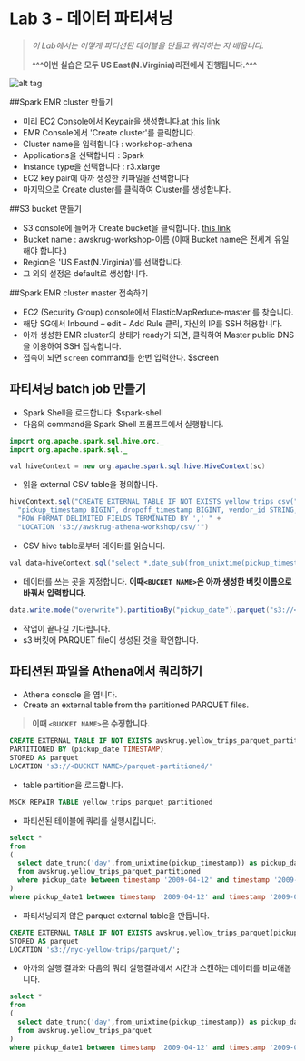 # Lab 3 - 데이터 파티셔닝 

>*이 Lab에서는 어떻게 파티션된 테이블을 만들고 쿼리하는 지 배웁니다.*
>
>**^^^이번 실습은 모두 US East(N.Virginia)리전에서 진행됩니다.^^^**

![alt tag](../images/region.png)

##Spark EMR cluster 만들기

- 미리 EC2 Console에서 Keypair을 생성합니다.[at this link](http://docs.aws.amazon.com/emr/latest/ManagementGuide/emr-plan-access-ssh.html)
- EMR Console에서 'Create cluster'를 클릭합니다.
- Cluster name을 입력합니다 : workshop-athena
- Applications을 선택합니다 : Spark
- Instance type을 선택합니다 : r3.xlarge
- EC2 key pair에 아까 생성한 키파일을 선택합니다
- 마지막으로 Create cluster를 클릭하여 Cluster를 생성합니다.

##S3 bucket 만들기

- S3 console에 들어가 Create bucket을 클릭합니다. [this link](https://console.aws.amazon.com/s3/home?region=us-east-1)
- Bucket name : awskrug-workshop-이름   (이때 Bucket name은 전세계 유일해야 합니다.)
- Region은 'US East(N.Virginia)’를 선택합니다.
- 그 외의 설정은 default로 생성합니다.

##Spark EMR cluster master 접속하기

- EC2 (Security Group) console에서 ElasticMapReduce-master 를 찾습니다.
- 해당 SG에서 Inbound – edit - Add Rule 클릭, 자신의 IP를 SSH 허용합니다.
- 아까 생성한 EMR cluster의 상태가 ready가 되면, 클릭하여 Master public DNS을 이용하여 SSH 접속합니다.
- 접속이 되면 `screen` command를 한번 입력한다.
  $screen

## 파티셔닝 batch job 만들기

- Spark Shell을 로드합니다.
  $spark-shell
- 다음의 command을 Spark Shell 프롬프트에서 실행합니다.

```java
import org.apache.spark.sql.hive.orc._
import org.apache.spark.sql._

val hiveContext = new org.apache.spark.sql.hive.HiveContext(sc)
```

- 읽을 external CSV table을 정의합니다.

```java
hiveContext.sql("CREATE EXTERNAL TABLE IF NOT EXISTS yellow_trips_csv(" +
  "pickup_timestamp BIGINT, dropoff_timestamp BIGINT, vendor_id STRING, pickup_datetime TIMESTAMP, dropoff_datetime TIMESTAMP, pickup_longitude FLOAT, pickup_latitude FLOAT, dropoff_longitude FLOAT, dropoff_latitude FLOAT, rate_code STRING, passenger_count INT, trip_distance FLOAT, payment_type STRING, fare_amount FLOAT, extra FLOAT, mta_tax FLOAT, imp_surcharge FLOAT, tip_amount FLOAT, tolls_amount FLOAT, total_amount FLOAT, store_and_fwd_flag STRING) " +
  "ROW FORMAT DELIMITED FIELDS TERMINATED BY ',' " +
  "LOCATION 's3://awskrug-athena-workshop/csv/'")
```

- CSV hive table로부터 데이터를 읽습니다.

```java
val data=hiveContext.sql("select *,date_sub(from_unixtime(pickup_timestamp),0) as pickup_date from yellow_trips_csv limit 100")
```

- 데이터를 쓰는 곳을 지정합니다. **이때`<BUCKET NAME>`은 아까 생성한 버킷 이름으로 바꿔서 입력합니다.**

```java
data.write.mode("overwrite").partitionBy("pickup_date").parquet("s3://<BUCKET NAME>/parquet-partitioned/")
```

- 작업이 끝나길 기다립니다.
- s3 버킷에 PARQUET file이 생성된 것을 확인합니다.

## 파티션된 파일을 Athena에서 쿼리하기

- Athena console 을 엽니다.
- Create an external table from the partitioned PARQUET files.
>**이때 `<BUCKET NAME>`은 수정합니다.**

```sql
CREATE EXTERNAL TABLE IF NOT EXISTS awskrug.yellow_trips_parquet_partitioned(pickup_timestamp BIGINT, dropoff_timestamp BIGINT, vendor_id STRING, pickup_datetime TIMESTAMP, dropoff_datetime TIMESTAMP, pickup_longitude FLOAT, pickup_latitude FLOAT, dropoff_longitude FLOAT, dropoff_latitude FLOAT, rate_code STRING, passenger_count INT, trip_distance FLOAT, payment_type STRING, fare_amount FLOAT, extra FLOAT, mta_tax FLOAT, imp_surcharge FLOAT, tip_amount FLOAT, tolls_amount FLOAT, total_amount FLOAT, store_and_fwd_flag STRING)
PARTITIONED BY (pickup_date TIMESTAMP)
STORED AS parquet
LOCATION 's3://<BUCKET NAME>/parquet-partitioned/'
```

- table partition을 로드합니다.

```sql
MSCK REPAIR TABLE yellow_trips_parquet_partitioned
```

- 파티션된 테이블에 쿼리를 실행시킵니다.

```sql
select *
from
(
  select date_trunc('day',from_unixtime(pickup_timestamp)) as pickup_date1,* 
  from awskrug.yellow_trips_parquet_partitioned 
  where pickup_date between timestamp '2009-04-12' and timestamp '2009-04-22'
)
where pickup_date1 between timestamp '2009-04-12' and timestamp '2009-04-22'
```

- 파티셔닝되지 않은 parquet external table을 만듭니다.

 ```sql
 CREATE EXTERNAL TABLE IF NOT EXISTS awskrug.yellow_trips_parquet(pickup_timestamp BIGINT, dropoff_timestamp BIGINT, vendor_id STRING, pickup_datetime TIMESTAMP, dropoff_datetime TIMESTAMP, pickup_longitude FLOAT, pickup_latitude FLOAT, dropoff_longitude FLOAT, dropoff_latitude FLOAT, rate_code STRING, passenger_count INT, trip_distance FLOAT, payment_type STRING, fare_amount FLOAT, extra FLOAT, mta_tax FLOAT, imp_surcharge FLOAT, tip_amount FLOAT, tolls_amount FLOAT, total_amount FLOAT, store_and_fwd_flag STRING)
 STORED AS parquet
 LOCATION 's3://nyc-yellow-trips/parquet/';
 ```

- 아까의 실행 결과와 다음의 쿼리 실행결과에서 시간과 스캔하는 데이터를 비교해봅니다.

```sql
select *
from
(
  select date_trunc('day',from_unixtime(pickup_timestamp)) as pickup_date1,* 
  from awskrug.yellow_trips_parquet
)
where pickup_date1 between timestamp '2009-04-12' and timestamp '2009-04-22'
```
